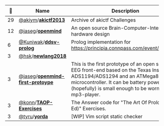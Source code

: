 |:star2: | Name | Description | 🌍|
|---|---|---|---|
|29|[@akiym](https://github.com/akiym)/[**akictf2013**](https://github.com/akiym/akictf2013)|Archive of akictf Challenges|[:arrow_upper_right:](https://ctf.katsudon.org/)|
|12|[@jaseg](https://github.com/jaseg)/[**openmind**](https://github.com/jaseg/openmind)|An open source Brain-Computer-Interface hardware design||
|6|[@Kuniwak](https://github.com/Kuniwak)/[**ddsv-prolog**](https://github.com/Kuniwak/ddsv-prolog)|Prolog implementation for https://principia.connpass.com/event/143181/||
|3|[@hsk](https://github.com/hsk)/[**newlang2018**](https://github.com/hsk/newlang2018)|||
|3|[@jaseg](https://github.com/jaseg)/[**openmind-first-protoype**](https://github.com/jaseg/openmind-first-protoype)|This is the first prototype of an open source EEG front-end based on the Texas Instruments ADS1194/ADS1294 and an ATMega8L-8-bit microcontroller. It can be battery powered and (hopefully) is small enough to be worn like a mp3-player. ||
|3|[@konn](https://github.com/konn)/[**TAOP-Exercises**](https://github.com/konn/TAOP-Exercises)|The Answer code for "The Art Of Prolog(2nd Ed)" Exercises.||
|3|[@tyru](https://github.com/tyru)/[**yorda**](https://github.com/tyru/yorda)|[WIP] Vim script static checker||


